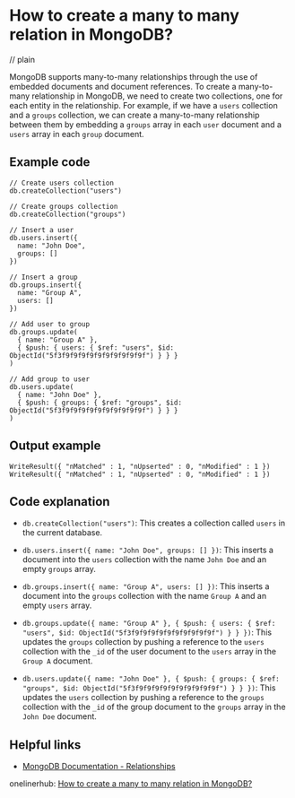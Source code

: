 # How to create a many to many relation in MongoDB?
// plain

MongoDB supports many-to-many relationships through the use of embedded documents and document references. To create a many-to-many relationship in MongoDB, we need to create two collections, one for each entity in the relationship. For example, if we have a `users` collection and a `groups` collection, we can create a many-to-many relationship between them by embedding a `groups` array in each `user` document and a `users` array in each `group` document.

## Example code

```
// Create users collection
db.createCollection("users")

// Create groups collection
db.createCollection("groups")

// Insert a user
db.users.insert({
  name: "John Doe",
  groups: []
})

// Insert a group
db.groups.insert({
  name: "Group A",
  users: []
})

// Add user to group
db.groups.update(
  { name: "Group A" },
  { $push: { users: { $ref: "users", $id: ObjectId("5f3f9f9f9f9f9f9f9f9f9f9f") } } }
)

// Add group to user
db.users.update(
  { name: "John Doe" },
  { $push: { groups: { $ref: "groups", $id: ObjectId("5f3f9f9f9f9f9f9f9f9f9f9f") } } }
)
```

## Output example

```
WriteResult({ "nMatched" : 1, "nUpserted" : 0, "nModified" : 1 })
WriteResult({ "nMatched" : 1, "nUpserted" : 0, "nModified" : 1 })
```

## Code explanation


- `db.createCollection("users")`: This creates a collection called `users` in the current database.

- `db.users.insert({ name: "John Doe", groups: [] })`: This inserts a document into the `users` collection with the name `John Doe` and an empty `groups` array.

- `db.groups.insert({ name: "Group A", users: [] })`: This inserts a document into the `groups` collection with the name `Group A` and an empty `users` array.

- `db.groups.update({ name: "Group A" }, { $push: { users: { $ref: "users", $id: ObjectId("5f3f9f9f9f9f9f9f9f9f9f9f") } } })`: This updates the `groups` collection by pushing a reference to the `users` collection with the `_id` of the user document to the `users` array in the `Group A` document.

- `db.users.update({ name: "John Doe" }, { $push: { groups: { $ref: "groups", $id: ObjectId("5f3f9f9f9f9f9f9f9f9f9f9f") } } })`: This updates the `users` collection by pushing a reference to the `groups` collection with the `_id` of the group document to the `groups` array in the `John Doe` document.

## Helpful links

- [MongoDB Documentation - Relationships](https://docs.mongodb.com/manual/tutorial/model-referenced-one-to-many-relationships-between-documents/)

onelinerhub: [How to create a many to many relation in MongoDB?](https://onelinerhub.com/mongodb/how-to-create-a-many-to-many-relation-in-mongodb)